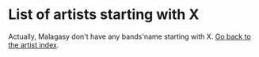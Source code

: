 # List of artists starting with X

 Actually, Malagasy don't have any bands'name starting with X.
 [Go back to the artist index](../index.md).
